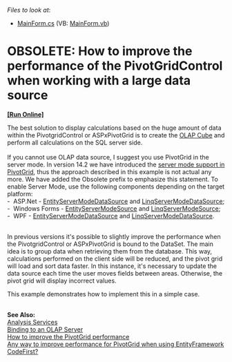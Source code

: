<!-- default file list -->
*Files to look at*:

* [MainForm.cs](./CS/Q248188/MainForm.cs) (VB: [MainForm.vb](./VB/Q248188/MainForm.vb))
<!-- default file list end -->
# OBSOLETE: How to improve the performance of the PivotGridControl when working with a large data source
<!-- run online -->
**[[Run Online]](https://codecentral.devexpress.com/e2052)**
<!-- run online end -->


<p>The best solution to display calculations based on the huge amount of data within the PivotgridControl or ASPxPivotGrid is to create the <a href="http://en.wikipedia.org/wiki/OLAP_cube"><u>OLAP Cube</u></a> and perform all calculations on the SQL server side.<br /><br />If you cannot use OLAP data source, I suggest you use PivotGrid in the server mode. In version 14.2 we have introduced the <a href="https://www.devexpress.com/Support/Center/p/S133758">server mode support in PivotGrid</a>, thus the approach described in this example is not actual any more. We have added the Obsolete prefix to emphasize this statement. To enable Server Mode, use the following components depending on the target platform:<br />-  ASP.Net - <a href="https://documentation.devexpress.com/#AspNet/clsDevExpressDataLinqEntityServerModeDataSourcetopic">EntityServerModeDataSource</a> and <a href="https://documentation.devexpress.com/#AspNet/clsDevExpressDataLinqLinqServerModeDataSourcetopic">LinqServerModeDataSource</a>;<br />-  Windows Forms - <a href="https://documentation.devexpress.com/#CoreLibraries/clsDevExpressDataLinqEntityServerModeSourcetopic">EntityServerModeSource</a> and <a href="https://documentation.devexpress.com/#CoreLibraries/clsDevExpressDataLinqLinqServerModeSourcetopic">LinqServerModeSource</a>;<br />-  WPF - <a href="https://documentation.devexpress.com/#WPF/clsDevExpressXpfCoreServerModeEntityServerModeDataSourcetopic">EntityServerModeDataSource</a> and <a href="https://documentation.devexpress.com/#WPF/clsDevExpressXpfCoreServerModeLinqServerModeDataSourcetopic">LinqServerModeDataSource</a>.<br /><br /></p>
<p>In previous versions it's possible to slightly improve the performance when the PivotgridControl or ASPxPivotGrid is bound to the DataSet. The main idea is to group data when retrieving them from the database. This way, calculations performed on the client side will be reduced, and the pivot grid will load and sort data faster. In this instance, it's necessary to update the data source each time the user moves fields between areas. Otherwise, the pivot grid will display incorrect values.</p>
<p>This example demonstrates how to implement this in a simple case.<br /><br /></p>
<p><strong>See Also:</strong><br /> <u>Analysis Services</u><br /> <a href="http://documentation.devexpress.com/#WindowsForms/CustomDocument3253"><u>Binding to an OLAP Server </u></a><br /> <a href="https://www.devexpress.com/Support/Center/p/K18104">How to improve the PivotGrid performance</a><u><br /> </u><a href="https://www.devexpress.com/Support/Center/p/Q423110">Any way to improve performance for PivotGrid when using EntityFramework CodeFirst?</a></p>

<br/>


